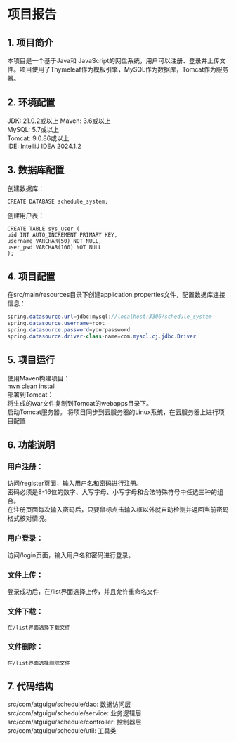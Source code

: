 # 项目报告

## 1. 项目简介
   本项目是一个基于Java和 JavaScript的网盘系统，用户可以注册、登录并上传文件。项目使用了Thymeleaf作为模板引擎，MySQL作为数据库，Tomcat作为服务器。

## 2. 环境配置
   JDK: 21.0.2或以上 
   Maven: 3.6或以上  
   MySQL: 5.7或以上  
   Tomcat: 9.0.86或以上  
   IDE: IntelliJ IDEA 2024.1.2

## 3. 数据库配置
创建数据库：  
```
CREATE DATABASE schedule_system;  
```

创建用户表：
```
CREATE TABLE sys_user (
uid INT AUTO_INCREMENT PRIMARY KEY,
username VARCHAR(50) NOT NULL,
user_pwd VARCHAR(100) NOT NULL
);
```
## 4. 项目配置
   在src/main/resources目录下创建application.properties文件，配置数据库连接信息：
```java
spring.datasource.url=jdbc:mysql://localhost:3306/schedule_system
spring.datasource.username=root
spring.datasource.password=yourpassword
spring.datasource.driver-class-name=com.mysql.cj.jdbc.Driver
```

## 5. 项目运行
   使用Maven构建项目：  
   mvn clean install  
   部署到Tomcat：  
   将生成的war文件复制到Tomcat的webapps目录下。  
   启动Tomcat服务器。
   将项目同步到云服务器的Linux系统，在云服务器上进行项目配置
## 6. 功能说明
###   用户注册：  
   访问/register页面，输入用户名和密码进行注册。  
   密码必须是8-16位的数字、大写字母、小写字母和合法特殊符号中任选三种的组合。  
   在注册页面每次输入密码后，只要鼠标点击输入框以外就自动检测并返回当前密码格式核对情况。
###   用户登录：  
   访问/login页面，输入用户名和密码进行登录。  
###   文件上传：  
   登录成功后，在/list界面选择上传，并且允许重命名文件  
###    文件下载：
    在/list界面选择下载文件
###   文件删除：
    在/list界面选择删除文件
## 7. 代码结构
   src/com/atguigu/schedule/dao: 数据访问层
   src/com/atguigu/schedule/service: 业务逻辑层
   src/com/atguigu/schedule/controller: 控制器层
   src/com/atguigu/schedule/util: 工具类
